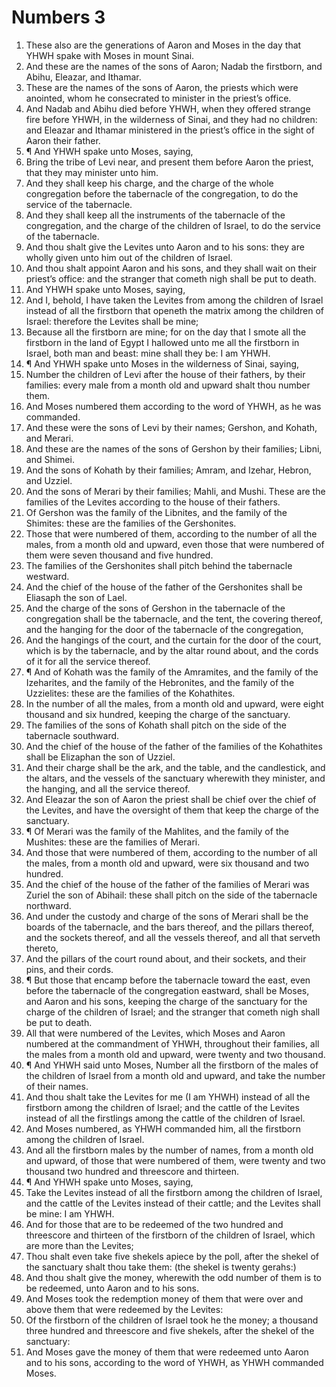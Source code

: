 ﻿# Numbers  3
1. These also are the generations of Aaron and Moses in the day that YHWH spake with Moses in mount Sinai. 
2. And these are the names of the sons of Aaron; Nadab the firstborn, and Abihu, Eleazar, and Ithamar. 
3. These are the names of the sons of Aaron, the priests which were anointed, whom he consecrated to minister in the priest’s office. 
4. And Nadab and Abihu died before YHWH, when they offered strange fire before YHWH, in the wilderness of Sinai, and they had no children: and Eleazar and Ithamar ministered in the priest’s office in the sight of Aaron their father. 
5. ¶ And YHWH spake unto Moses, saying, 
6. Bring the tribe of Levi near, and present them before Aaron the priest, that they may minister unto him. 
7. And they shall keep his charge, and the charge of the whole congregation before the tabernacle of the congregation, to do the service of the tabernacle. 
8. And they shall keep all the instruments of the tabernacle of the congregation, and the charge of the children of Israel, to do the service of the tabernacle. 
9. And thou shalt give the Levites unto Aaron and to his sons: they are wholly given unto him out of the children of Israel. 
10. And thou shalt appoint Aaron and his sons, and they shall wait on their priest’s office: and the stranger that cometh nigh shall be put to death. 
11. And YHWH spake unto Moses, saying, 
12. And I, behold, I have taken the Levites from among the children of Israel instead of all the firstborn that openeth the matrix among the children of Israel: therefore the Levites shall be mine; 
13. Because all the firstborn are mine; for on the day that I smote all the firstborn in the land of Egypt I hallowed unto me all the firstborn in Israel, both man and beast: mine shall they be: I am YHWH. 
14. ¶ And YHWH spake unto Moses in the wilderness of Sinai, saying, 
15. Number the children of Levi after the house of their fathers, by their families: every male from a month old and upward shalt thou number them. 
16. And Moses numbered them according to the word of YHWH, as he was commanded. 
17. And these were the sons of Levi by their names; Gershon, and Kohath, and Merari. 
18. And these are the names of the sons of Gershon by their families; Libni, and Shimei. 
19. And the sons of Kohath by their families; Amram, and Izehar, Hebron, and Uzziel. 
20. And the sons of Merari by their families; Mahli, and Mushi. These  are the families of the Levites according to the house of their fathers. 
21. Of Gershon was the family of the Libnites, and the family of the Shimites: these are the families of the Gershonites. 
22. Those that were numbered of them, according to the number of all the males, from a month old and upward, even those that were numbered of them were seven thousand and five hundred. 
23. The families of the Gershonites shall pitch behind the tabernacle westward. 
24. And the chief of the house of the father of the Gershonites shall be Eliasaph the son of Lael. 
25. And the charge of the sons of Gershon in the tabernacle of the congregation shall be the tabernacle, and the tent, the covering thereof, and the hanging for the door of the tabernacle of the congregation, 
26. And the hangings of the court, and the curtain for the door of the court, which is by the tabernacle, and by the altar round about, and the cords of it for all the service thereof. 
27. ¶ And of Kohath was the family of the Amramites, and the family of the Izeharites, and the family of the Hebronites, and the family of the Uzzielites: these are the families of the Kohathites. 
28. In the number of all the males, from a month old and upward, were eight thousand and six hundred, keeping the charge of the sanctuary. 
29. The families of the sons of Kohath shall pitch on the side of the tabernacle southward. 
30. And the chief of the house of the father of the families of the Kohathites shall be Elizaphan the son of Uzziel. 
31. And their charge shall be the ark, and the table, and the candlestick, and the altars, and the vessels of the sanctuary wherewith they minister, and the hanging, and all the service thereof. 
32. And Eleazar the son of Aaron the priest shall be chief over the chief of the Levites, and have the oversight of them that keep the charge of the sanctuary. 
33. ¶ Of Merari was the family of the Mahlites, and the family of the Mushites: these are the families of Merari. 
34. And those that were numbered of them, according to the number of all the males, from a month old and upward, were six thousand and two hundred. 
35. And the chief of the house of the father of the families of Merari was Zuriel the son of Abihail: these shall pitch on the side of the tabernacle northward. 
36. And under the custody and charge of the sons of Merari shall be the boards of the tabernacle, and the bars thereof, and the pillars thereof, and the sockets thereof, and all the vessels thereof, and all that serveth thereto, 
37. And the pillars of the court round about, and their sockets, and their pins, and their cords. 
38. ¶ But those that encamp before the tabernacle toward the east, even before the tabernacle of the congregation eastward, shall be Moses, and Aaron and his sons, keeping the charge of the sanctuary for the charge of the children of Israel; and the stranger that cometh nigh shall be put to death. 
39. All that were numbered of the Levites, which Moses and Aaron numbered at the commandment of YHWH, throughout their families, all the males from a month old and upward, were twenty and two thousand. 
40. ¶ And YHWH said unto Moses, Number all the firstborn of the males of the children of Israel from a month old and upward, and take the number of their names. 
41. And thou shalt take the Levites for me (I am YHWH) instead of all the firstborn among the children of Israel; and the cattle of the Levites instead of all the firstlings among the cattle of the children of Israel. 
42. And Moses numbered, as YHWH commanded him, all the firstborn among the children of Israel. 
43. And all the firstborn males by the number of names, from a month old and upward, of those that were numbered of them, were twenty and two thousand two hundred and threescore and thirteen. 
44. ¶ And YHWH spake unto Moses, saying, 
45. Take the Levites instead of all the firstborn among the children of Israel, and the cattle of the Levites instead of their cattle; and the Levites shall be mine: I am YHWH. 
46. And for those that are to be redeemed of the two hundred and threescore and thirteen of the firstborn of the children of Israel, which are more than the Levites; 
47. Thou shalt even take five shekels apiece by the poll, after the shekel of the sanctuary shalt thou take them: (the shekel is twenty gerahs:) 
48. And thou shalt give the money, wherewith the odd number of them is to be redeemed, unto Aaron and to his sons. 
49. And Moses took the redemption money of them that were over and above them that were redeemed by the Levites: 
50. Of the firstborn of the children of Israel took he the money; a thousand three hundred and threescore and five shekels, after the shekel of the sanctuary: 
51. And Moses gave the money of them that were redeemed unto Aaron and to his sons, according to the word of YHWH, as YHWH commanded Moses. 
